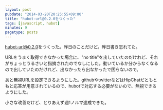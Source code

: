 ```yaml
---
layout: post
pubdate: "2014-03-20T20:25:55+09:00"
title: "hubot-url@0.2.0をつくった"
tags: [javascript, hubot]
minutes: 9
pagetype: posts
---
```

[hubot-url@0.2.0][bouzuya/hubot-url@0.2.0]をつくった。昨日のことだけど。昨日書き忘れてた。

URLをうまく取得できなかった場合に、"no title"を出していたのだけれど、それがちょっとうるさいと指摘されたのでなしにした。動いているか分からなくなるので出していたのだけれど、出なかったら出なかったで困らないので。

あと無視URLを設定できるようにした。githubやtwitterなどはHipChatだともともと応答が用意されているので、hubotで対応する必要がないので、無視できるようにした。

小さな改善だけど、とりあえず週1ノルマ達成できた。


[bouzuya/hubot-url@0.2.0]: https://github.com/bouzuya/hubot-url/tree/0.2.0
